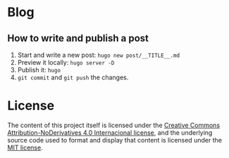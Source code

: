# Blog

## How to write and publish a post

1. Start and write a new post: `hugo new post/__TITLE__.md`
2. Preview it locally: `hugo server -D`
3. Publish it: `hugo`
4. `git commit` and `git push` the changes.

# License

The content of this project itself is licensed under the [Creative Commons Attribution-NoDerivatives 4.0 Internacional license](https://creativecommons.org/licenses/by-nd/4.0/legalcode), and the underlying source code used to format and display that content is licensed under the [MIT license](LICENSE.md).

